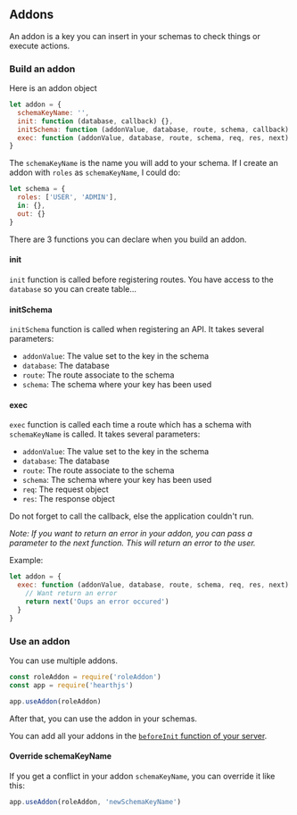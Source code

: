 ## Addons

An addon is a key you can insert in your schemas to check things or execute actions.

### Build an addon

Here is an addon object

```js
let addon = {
  schemaKeyName: '',
  init: function (database, callback) {},
  initSchema: function (addonValue, database, route, schema, callback) {},
  exec: function (addonValue, database, route, schema, req, res, next) {}
}
```

The `schemaKeyName` is the name you will add to your schema. If I create an addon with `roles` as `schemaKeyName`, I could do:

```js
let schema = {
  roles: ['USER', 'ADMIN'],
  in: {},
  out: {}
}
```

There are 3 functions you can declare when you build an addon.

#### init

`init` function is called before registering routes. You have access to the `database` so you can create table...

#### initSchema

`initSchema` function is called when registering an API. It takes several parameters:

- `addonValue`: The value set to the key in the schema
- `database`: The database
- `route`: The route associate to the schema
- `schema`: The schema where your key has been used

#### exec

`exec` function is called each time a route which has a schema with `schemaKeyName` is called. It takes several parameters:

- `addonValue`: The value set to the key in the schema
- `database`: The database
- `route`: The route associate to the schema
- `schema`: The schema where your key has been used
- `req`: The request object
- `res`: The response object

Do not forget to call the callback, else the application couldn't run.

*Note: If you want to return an error in your addon, you can pass a parameter to the next function. This will return an error to the user.*

Example:

```js
let addon = {
  exec: function (addonValue, database, route, schema, req, res, next) {
    // Want return an error
    return next('Oups an error occured')
  }
}
```

### Use an addon

You can use multiple addons.

```js
const roleAddon = require('roleAddon')
const app = require('hearthjs')

app.useAddon(roleAddon)
```

After that, you can use the addon in your schemas.

You can add all your addons in the [`beforeInit` function of your server](/server/#initialisation).

#### Override schemaKeyName

If you get a conflict in your addon `schemaKeyName`, you can override it like this:

```js
app.useAddon(roleAddon, 'newSchemaKeyName')
```
